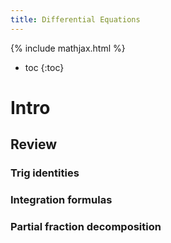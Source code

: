 ```yaml
---
title: Differential Equations
---
```


{% include mathjax.html %}
* toc
{:toc}

# Intro

## Review

### Trig identities

### Integration formulas

### Partial fraction decomposition
